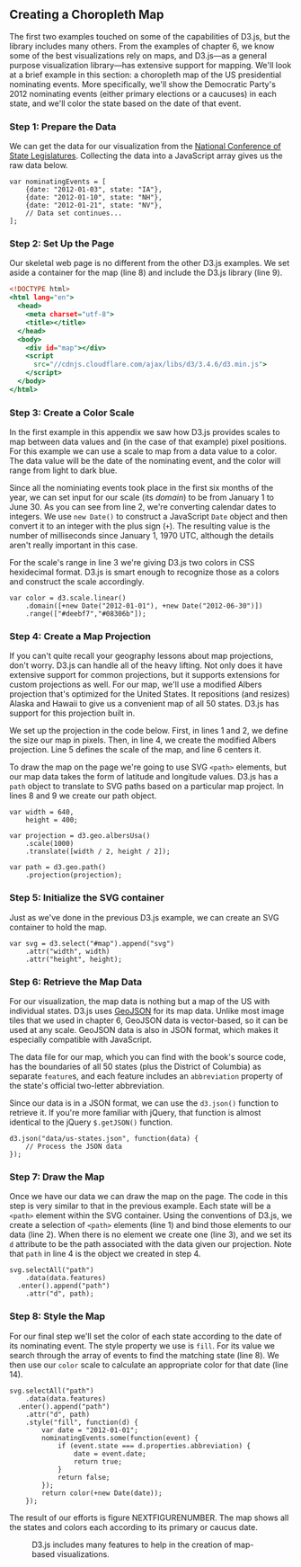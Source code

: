## Creating a Choropleth Map

The first two examples touched on some of the capabilities of <span class="smcp">D3</span>.js, but the library includes many others. From the examples of chapter 6, we know some of the best visualizations rely on maps, and <span class="smcp">D3</span>.js—as a general purpose visualization library—has extensive support for mapping. We'll look at a brief example in this section: a choropleth map of the <span class="smcp">US</span> presidential nominating events. More specifically, we'll show the Democratic Party's 2012 nominating events (either primary elections or a caucuses) in each state, and we'll color the state based on the date of that event.

### Step 1: Prepare the Data

We can get the data for our visualization from the [National Conference of State Legislatures](http://www.ncsl.org/research/elections-and-campaigns/2012-presidential-primary-calendar.aspx). Collecting the data into a JavaScript array gives us the raw data below.

``` {.javascript .numberLines}
var nominatingEvents = [
    {date: "2012-01-03", state: "IA"},
    {date: "2012-01-10", state: "NH"},
    {date: "2012-01-21", state: "NV"},
    // Data set continues...
];
```

### Step 2: Set Up the Page

Our skeletal web page is no different from the other <span class="smcp">D3</span>.js examples. We set aside a container for the map (line 8) and include the <span class="smcp">D3</span>.js library (line 9).

``` {.html .numberLines .line-8 .line-9}
<!DOCTYPE html>
<html lang="en">
  <head>
    <meta charset="utf-8">
    <title></title>
  </head>
  <body>
    <div id="map"></div>
    <script 
      src="//cdnjs.cloudflare.com/ajax/libs/d3/3.4.6/d3.min.js">
    </script>
  </body>
</html>
```

### Step 3: Create a Color Scale

In the first example in this appendix we saw how <span class="smcp">D3</span>.js provides scales to map between data values and (in the case of that example) pixel positions. For this example we can use a scale to map from a data value to a color. The data value will be the date of the nominating event, and the color will range from light to dark blue.

Since all the nominiating events took place in the first six months of the year, we can set input for our scale (its _domain_) to be from January 1 to June 30. As you can see from line 2, we're converting calendar dates to integers. We use `new Date()` to construct a JavaScript `Date` object and then convert it to an integer with the plus sign (`+`). The resulting value is the number of milliseconds since January 1, 1970 <span class="smcp">UTC</span>, although the details aren't really important in this case.

For the scale's range in line 3 we're giving <span class="smcp">D3</span>.js two colors in <span class="smcp">CSS</span> hexidecimal format. <span class="lgcp">D3</span>.js is smart enough to recognize those as a colors and construct the scale accordingly.

``` {.javascript .numberLines}
var color = d3.scale.linear()
    .domain([+new Date("2012-01-01"), +new Date("2012-06-30")])
    .range(["#deebf7","#08306b"]);
```

### Step 4: Create a Map Projection

If you can't quite recall your geography lessons about map projections, don't worry. <span class="lgcp">D3</span>.js can handle all of the heavy lifting. Not only does it have extensive support for common projections, but it supports extensions for custom projections as well. For our map, we'll use a modified Albers projection that's optimized for the United States. It repositions (and resizes) Alaska and Hawaii to give us a convenient map of all 50 states. <span class="lgcp">D3</span>.js has support for this projection built in.

We set up the projection in the code below. First, in lines 1 and 2, we define the size our map in pixels. Then, in line 4, we create the modified Albers projection. Line 5 defines the scale of the map, and line 6 centers it.

To draw the map on the page we're going to use <span class="smcp">SVG</span> `<path>` elements, but our map data takes the form of latitude and longitude values. <span class="lgcp">D3</span>.js has a `path` object to translate to <span class="smcp">SVG</span> paths based on a particular map project. In lines 8 and 9 we create our path object.


``` {.javascript .numberLines}
var width = 640,
    height = 400;

var projection = d3.geo.albersUsa()
    .scale(1000)
    .translate([width / 2, height / 2]);

var path = d3.geo.path()
    .projection(projection);
```

### Step 5: Initialize the SVG container

Just as we've done in the previous <span class="smcp">D3</span>.js example, we can create an <span class="smcp">SVG</span> container to hold the map.

``` {.javascript .numberLines}
var svg = d3.select("#map").append("svg")
    .attr("width", width)
    .attr("height", height);
```

### Step 6: Retrieve the Map Data

For our visualization, the map data is nothing but a map of the <span class="smcp">US</span> with individual states. <span class="lgcp">D3</span>.js uses [<span class="smcp">G</span>eo<span class="smcp">JSON</span>](http://geojson.org) for its map data. Unlike most image tiles that we used in chapter 6, <span class="smcp">G</span>eo<span class="smcp">JSON</span> data is vector-based, so it can be used at any scale. <span class="lgcp">G</span>eo<span class="smcp">JSON</span> data is also in <span class="smcp">JSON</span> format, which makes it especially compatible with JavaScript.

The data file for our map, which you can find with the book's source code, has the boundaries of all 50 states (plus the District of Columbia) as separate `feature`s, and each feature includes an `abbreviation` property of the state's official two-letter abbreviation.

Since our data is in a <span class="smcp">JSON</span> format, we can use the `d3.json()` function to retrieve it. If you're more familiar with jQuery, that function is almost identical to the jQuery `$.getJSON()` function.


``` {.javascript .numberLines}
d3.json("data/us-states.json", function(data) {
    // Process the JSON data
});
```

### Step 7: Draw the Map

Once we have our data we can draw the map on the page. The code in this step is very similar to that in the previous example. Each state will be a `<path>` element within the <span class="smcp">SVG</span> container. Using the conventions of <span class="smcp">D3</span>.js, we create a selection of `<path>` elements (line 1) and bind those elements to our data (line 2). When there is no element we create one (line 3), and we set its `d` attribute to be the path associated with the data given our projection. Note that `path` in line 4 is the object we created in step 4.

``` {.javascript .numberLines}
svg.selectAll("path")
    .data(data.features)
  .enter().append("path")
    .attr("d", path);
```

### Step 8: Style the Map

For our final step we'll set the color of each state according to the date of its nominating event. The style property we use is `fill`. For its value we search through the array of events to find the matching state (line 8). We then use our `color` scale to calculate an appropriate color for that date (line 14).

``` {.javascript .numberLines}
svg.selectAll("path")
    .data(data.features)
  .enter().append("path")
    .attr("d", path)
    .style("fill", function(d) {
        var date = "2012-01-01";
        nominatingEvents.some(function(event) {
            if (event.state === d.properties.abbreviation) {
                date = event.date;
                return true;
            }
            return false;
        });
        return color(+new Date(date));
    });
```

The result of our efforts is figure NEXTFIGURENUMBER. The map shows all the states and colors each according to its primary or caucus date.

<figure>
<div id='map1'></div>
<figcaption><span class="lgcp">D3</span>.js includes many features to help in the creation of map-based visualizations.</figcaption>
</figure>


<script>
;(function(){

    draw = function() {

		var nominatingEvents = [
		    {date: "2012-01-03", state: "IA"},
		    {date: "2012-01-10", state: "NH"},
		    {date: "2012-01-21", state: "NV"},
		    {date: "2012-01-28", state: "SC"},
		    {date: "2012-02-07", state: "MO"},
		    {date: "2012-02-26", state: "ME"},
		    {date: "2012-03-06", state: "CO"},
		    {date: "2012-03-06", state: "GA"},
		    {date: "2012-03-06", state: "MA"},
		    {date: "2012-03-06", state: "MN"},
		    {date: "2012-03-06", state: "OH"},
		    {date: "2012-03-06", state: "OK"},
		    {date: "2012-03-06", state: "TN"},
		    {date: "2012-03-06", state: "VT"},
		    {date: "2012-03-06", state: "VA"},
		    {date: "2012-03-07", state: "HI"},
		    {date: "2012-03-13", state: "AL"},
		    {date: "2012-03-13", state: "MS"},
		    {date: "2012-03-13", state: "UT"},
		    {date: "2012-03-20", state: "IL"},
		    {date: "2012-03-24", state: "LA"},
		    {date: "2012-03-31", state: "AZ"},
		    {date: "2012-04-03", state: "DC"},
		    {date: "2012-04-03", state: "MD"},
		    {date: "2012-04-03", state: "TX"},
		    {date: "2012-04-03", state: "WI"},
		    {date: "2012-04-09", state: "AK"},
		    {date: "2012-04-14", state: "ID"},
		    {date: "2012-04-14", state: "KS"},
		    {date: "2012-04-14", state: "NE"},
		    {date: "2012-04-14", state: "WY"},
		    {date: "2012-04-15", state: "WA"},
		    {date: "2012-04-24", state: "CT"},
		    {date: "2012-04-24", state: "DE"},
		    {date: "2012-04-24", state: "NY"},
		    {date: "2012-04-24", state: "PA"},
		    {date: "2012-04-24", state: "RI"},
		    {date: "2012-05-05", state: "FL"},
		    {date: "2012-05-05", state: "MI"},
		    {date: "2012-05-08", state: "IN"},
		    {date: "2012-05-08", state: "NC"},
		    {date: "2012-05-08", state: "WV"},
		    {date: "2012-05-15", state: "OR"},
		    {date: "2012-05-22", state: "AR"},
		    {date: "2012-05-22", state: "KY"},
		    {date: "2012-06-05", state: "CA"},
		    {date: "2012-06-05", state: "MO"},
		    {date: "2012-06-05", state: "NJ"},
		    {date: "2012-06-05", state: "NM"},
		    {date: "2012-06-05", state: "ND"},
		    {date: "2012-06-05", state: "SD"}
		];

		var width = 630,
		    height = 394;

		var color = d3.scale.linear()
		    .domain([+new Date("2012-01-01"), +new Date("2012-06-30")])
		    .range(["#deebf7","#08306b"]);

		var projection = d3.geo.albersUsa()
		    .scale(829)
		    .translate([width / 2, height / 2]);

		var path = d3.geo.path()
		    .projection(projection);

		var svg = d3.select("#map1").append("svg")
		    .attr("width", width)
		    .attr("height", height);

		d3.json("data/us-states.json", function(us) {
		    svg.selectAll("path")
		        .data(us.features)
		      .enter().append("path")
		        .attr("d", path)
		        .style("fill", function(d) {
		            var date = "2012-01-03";
		            nominatingEvents.some(function(event) {
		                if (event.state === d.properties.abbreviation) {
		                    date = event.date;
		                    return true;
		                }
		                return false;
		            });
		            return color(+new Date(date));
		        });
		});
    };

    if (typeof contentLoaded != "undefined") {
        contentLoaded.done(draw);
    } else {
        window.addEventListener('load', draw);
    }

}());
</script>

